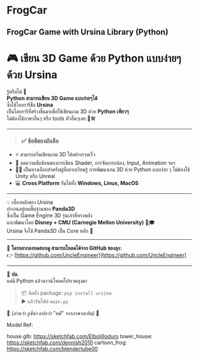 # FrogCar
## FrogCar Game with Ursina Library (Python)

# 🎮 เขียน 3D Game ด้วย Python แบบง่ายๆ ด้วย Ursina

รู้หรือไม่ 🤔  
**Python สามารถเขียน 3D Game แบบง่ายๆได้**  
ซึ่งใช้ไลบรารีชื่อ **Ursina**  
เป็นไลบรารีที่สร้างขึ้นมาเพื่อใช้เขียนเกม 3D ด้วย **Python เพียวๆ**  
ไม่ต้องใช้ภาษาอื่นๆ หรือ tools ตัวอื่นๆเลย 🚫🛠️

---

> ### ✅ ข้อดีของมันคือ
- ⚡ สามารถเริ่มเขียนเกม 3D ได้อย่างรวดเร็ว  
- 🎨 ลดความซับซ้อนของการเขียน Shader, การจัดการกล้อง, Input, Animation ฯลฯ  
- 👨‍💻 เป็นทางเลือกสำหรับผู้ที่อยากเรียนรู้ การพัฒนาเกม 3D ด้วย Python แบบง่าย ๆ ไม่ต้องใช้ Unity หรือ Unreal  
- 💻 **Cross Platform** รันได้ทั้ง **Windows, Linux, MacOS**

---

💡 เบื้องหลังของ Ursina  
ทำงานอยู่บนพื้นฐานของ **Panda3D**  
ซึ่งเป็น Game Engine 3D รุ่นเก๋าที่ทรงพลัง  
และพัฒนาโดย **Disney + CMU (Carnegie Mellon University)** 🏰🎓  
Ursina จึงใช้ Panda3D เป็น Core หลัก 🔧

---

🔗 **ใครอยากลงทดสอบดู สามารถโหลดได้จาก GitHub ของลุง:**  
👉 [https://github.com/UncleEngineer](https://github.com/UncleEngineer)

---

🧪 **ปล.**  
แค่มี Python แล้วดาวน์โหลดโปรเจคลุงมา  
> 📦 ติดตั้ง package: `pip install ursina`  
> ▶️ แล้วรันไฟล์ `main.py`

📖 *(อ่านว่า อูซีน่า แปลว่า "หมี" จากภาษาละติน)* 🐻


Model Ref: 

house.glb: https://sketchfab.com/Elbolilloduro
tower_house: https://sketchfab.com/dennish2010
cartoon_frog: https://sketchfab.com/blendertube00
